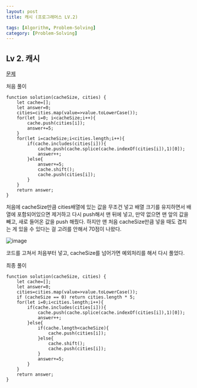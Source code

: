 ```yaml
---
layout: post
title: 캐시 (프로그래머스 LV.2)

tags: [Algorithm, Problem-Solving]
category: [Problem-Solving]
---
```


## Lv 2. 캐시

[문제](https://programmers.co.kr/learn/courses/30/lessons/17680?language=javascript)

처음 풀이

    function solution(cacheSize, cities) {
        let cache=[];
        let answer=0;
        cities=cities.map(value=>value.toLowerCase());
        for(let i=0; i<cacheSize;i++){
            cache.push(cities[i]);
            answer+=5;
        }
        for(let i=cacheSize;i<cities.length;i++){
            if(cache.includes(cities[i])){
                cache.push(cache.splice(cache.indexOf(cities[i]),1)[0]);
                answer++;
            }else{
                answer+=5;
                cache.shift();
                cache.push(cities[i]);
            }
        }
        return answer;
    }

처음에 cacheSize만큼 cities배열에 있는 값을 무조건 넣고 배열 크기를 유지하면서 배열에 포함되어있으면 제거하고 다시 push해서 맨 뒤에 넣고, 만약 없으면 맨 앞의 값을 빼고, 새로 들어온 값을 push 해줬다. 하지만 맨 처음 cacheSize만큼 넣을 때도 겹치는 게 있을 수 있다는 걸 고려를 안해서 70점이 나왔다.

![image](https://user-images.githubusercontent.com/49175629/156288800-02a10635-f0a0-4b05-9127-450698b8b102.png)

코드를 고쳐서 처음부터 넣고, cacheSize를 넘어가면 예외처리를 해서 다시 풀었다.

최종 풀이

    function solution(cacheSize, cities) {
        let cache=[];
        let answer=0;
        cities=cities.map(value=>value.toLowerCase());
        if (cacheSize == 0) return cities.length * 5;
        for(let i=0;i<cities.length;i++){
            if(cache.includes(cities[i])){
                cache.push(cache.splice(cache.indexOf(cities[i]),1)[0]);
                answer++;
            }else{
                if(cache.length<cacheSize){
                    cache.push(cities[i]);
                }else{
                    cache.shift();
                    cache.push(cities[i]);
                }
                answer+=5;
            }
        }
        return answer;
    }
